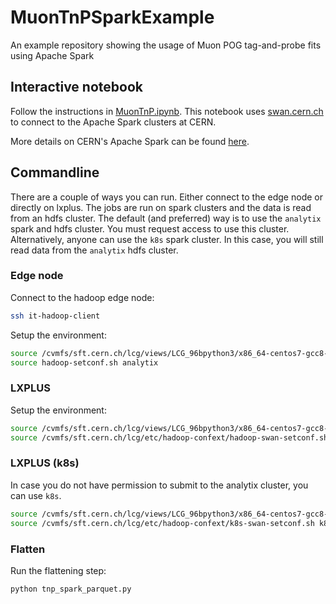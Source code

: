 # MuonTnPSparkExample
An example repository showing the usage of Muon POG tag-and-probe fits using Apache Spark

## Interactive notebook

Follow the instructions in [MuonTnP.ipynb](MuonTnP.ipynb).
This notebook uses [swan.cern.ch](swan.cern.ch) to connect to the Apache Spark clusters at CERN.

More details on CERN's Apache Spark can be found [here](https://hadoop-user-guide.web.cern.ch/hadoop-user-guide/spark/Using_Spark_on_Hadoop.html).

## Commandline

There are a couple of ways you can run. Either connect to the edge node or directly on lxplus.
The jobs are run on spark clusters and the data is read from an hdfs cluster.
The default (and preferred) way is to use the `analytix` spark and hdfs cluster.
You must request access to use this cluster.
Alternatively, anyone can use the `k8s` spark cluster.
In this case, you will still read data from the `analytix` hdfs cluster.

### Edge node
Connect to the hadoop edge node:

```bash
ssh it-hadoop-client
```

Setup the environment:

```bash
source /cvmfs/sft.cern.ch/lcg/views/LCG_96bpython3/x86_64-centos7-gcc8-opt/setup.sh
source hadoop-setconf.sh analytix
```

### LXPLUS

Setup the environment:

```bash
source /cvmfs/sft.cern.ch/lcg/views/LCG_96bpython3/x86_64-centos7-gcc8-opt/setup.sh
source /cvmfs/sft.cern.ch/lcg/etc/hadoop-confext/hadoop-swan-setconf.sh analytix
```

### LXPLUS (k8s)

In case you do not have permission to submit to the analytix cluster, you can use `k8s`.

```bash
source /cvmfs/sft.cern.ch/lcg/views/LCG_96bpython3/x86_64-centos7-gcc8-opt/setup.sh
source /cvmfs/sft.cern.ch/lcg/etc/hadoop-confext/k8s-swan-setconf.sh k8s analytix
```

### Flatten

Run the flattening step:

```bash
python tnp_spark_parquet.py
```

